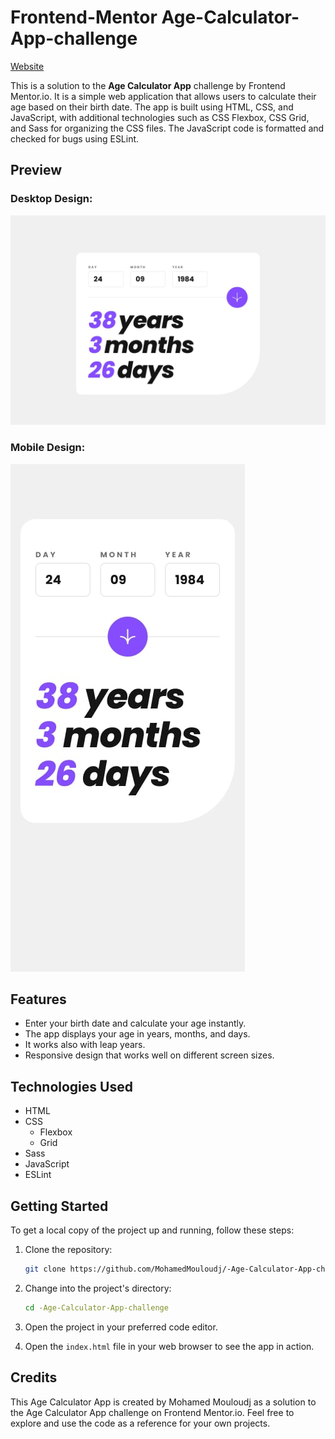 # Frontend-Mentor Age-Calculator-App-challenge

[Website](https://mohamedmouloudj.github.io/-Age-Calculator-App-challenge/)

This is a solution to the **Age Calculator App** challenge by Frontend Mentor.io. It is a simple web application that allows users to calculate their age based on their birth date. The app is built using HTML, CSS, and JavaScript, with additional technologies such as CSS Flexbox, CSS Grid, and Sass for organizing the CSS files. The JavaScript code is formatted and checked for bugs using ESLint.

## Preview
### Desktop Design:
![Age Calculator App Preview](./design/desktop-completed.jpg)

### Mobile Design:
![Age Calculator App Preview](./design/mobile-design.jpg)

## Features

- Enter your birth date and calculate your age instantly.
- The app displays your age in years, months, and days.
- It works also with leap years.
- Responsive design that works well on different screen sizes.

## Technologies Used

- HTML
- CSS
  - Flexbox
  - Grid
- Sass
- JavaScript
- ESLint

## Getting Started

To get a local copy of the project up and running, follow these steps:

1. Clone the repository:
    ```bash
    git clone https://github.com/MohamedMouloudj/-Age-Calculator-App-challenge
    
2. Change into the project's directory:
   ```bash
   cd -Age-Calculator-App-challenge
   
3. Open the project in your preferred code editor.

4. Open the `index.html` file in your web browser to see the app in action.

## Credits

This Age Calculator App is created by Mohamed Mouloudj as a solution to the Age Calculator App challenge on Frontend Mentor.io. Feel free to explore and use the code as a reference for your own projects.

